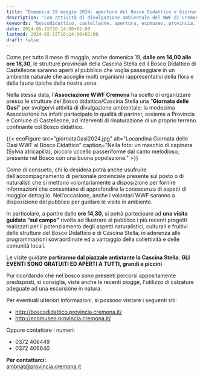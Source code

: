 ```yaml
---
title: "Domenica 19 maggio 2024: apertura del Bosco Didattico e Giornata delle Oasi WWF"
description: 'Con attività di divulgazione ambientale del WWF di Cremona in occasione della "Giornata delle Oasi"' 
keywords: "boscodidattico, castelleone, apertura, ecomuseo, provincia, cremona, ambiente, wwf, giornata, oasi"
date: 2024-05-15T16:14:00+02:00
lastmod: 2024-05-15T16:14:00+02:00
draft: false
---
```

Come per tutto il mese di maggio, anche domenica 19, **dalle ore 14,00 alle ore 18,30**, le strutture provinciali della Cascina Stella ed il Bosco Didattico di Castelleone saranno aperti al pubblico che voglia passeggiare in un ambiente naturale che accoglie molti organismi rappresentativi della flora e della fauna tipiche della nostra zona.

Nella stessa data, l’**Associazione WWF Cremona** ha scelto di organizzare presso le strutture del Bosco didattico/Cascina Stella una “**Giornata delle Oasi**” per svolgervi attività di divulgazione ambientale; la medesima Associazione ha infatti partecipato in qualità di partner, assieme a Provincia e Comune di Castelleone, ad interventi di rinaturazione di un proprio terreno confinante col Bosco didattico.

{{< ecoFigure src="giornataOasi2024.jpg" alt="Locandina Giornata delle Oasi WWF al Bosco Didattico" caption="Nella foto: un maschio di capinera (Sylvia atricapilla), piccolo uccello passeriforme dal canto melodioso, presente nel Bosco con una buona popolazione." >}}

Come di consueto, chi lo desidera potrà anche usufruire dell’accompagnamento di personale provinciale presente sul posto o di naturalisti che si mettono volontariamente a disposizione per fornire informazioni che consentano di approfondire la conoscenza di aspetti di maggior dettaglio. Nell’occasione, anche i volontari WWF saranno a disposizione del pubblico per guidare le visite in ambiente.

In particolare, a partire dalle **ore 14,30**, si potrà partecipare ad **una visita guidata “sul campo”** rivolta ad illustrare al pubblico i più recenti progetti realizzati per il potenziamento degli aspetti naturalistici, culturali e fruitivi delle strutture del Bosco Didattico e di Cascina Stella, in aderenza alle programmazioni sovraordinate ed a vantaggio della collettività e delle comunità locali.

Le visite guidate **partiranno dal piazzale antistante la Cascina Stella**;
**GLI EVENTI SONO GRATUITI ED APERTI A TUTTI, grandi e piccini**

Pur ricordando che nel bosco sono presenti percorsi appositamente predisposti, si consiglia, viste anche le recenti piogge, l'utilizzo di calzature adeguate ad una escursione in natura.

Per eventuali ulteriori informazioni, si possono visitare i seguenti siti:

- http://boscodidattico.provincia.cremona.it/
- http://ecomuseo.provincia.cremona.it/

Oppure contattare i numeri: 

- 0372 406449
- 0372 406640

**Per contattarci:**  
[ambnat@provincia.cremona.it](mailto:ambnat@provincia.cremona.it)

